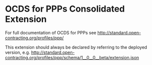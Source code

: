 # OCDS for PPPs Consolidated Extension

For full documentation of OCDS for PPPs see http://standard.open-contracting.org/profiles/ppp/

This extension should always be declared by referring to the deployed version, e.g. http://standard.open-contracting.org/profiles/ppp/schema/1__0__0__beta/extension.json

